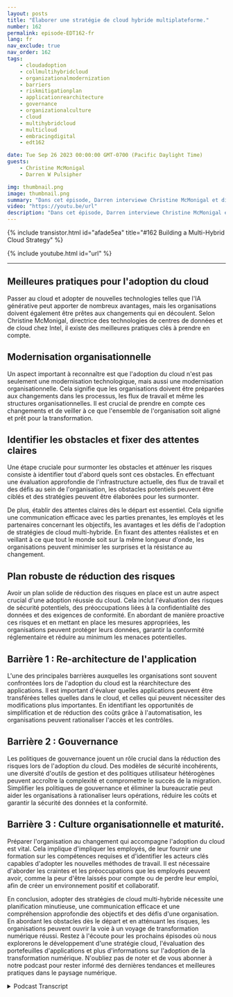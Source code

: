```yaml
---
layout: posts
title: "Élaborer une stratégie de cloud hybride multiplateforme."
number: 162
permalink: episode-EDT162-fr
lang: fr
nav_exclude: true
nav_order: 162
tags:
    - cloudadoption
    - collmultihybridcloud
    - organizationalmodernization
    - barriers
    - riskmitigationplan
    - applicationrearchitecture
    - governance
    - organizationalculture
    - cloud
    - multihybridcloud
    - multicloud
    - embracingdigital
    - edt162

date: Tue Sep 26 2023 00:00:00 GMT-0700 (Pacific Daylight Time)
guests:
    - Christine McMonigal
    - Darren W Pulsipher

img: thumbnail.png
image: thumbnail.png
summary: "Dans cet épisode, Darren interviewe Christine McMonigal et discute des défis auxquels les organisations sont confrontées lors de leur transition vers le cloud et l'adoption d'architectures multi-cloud hybrides. Ils soulignent l'importance de comprendre ces obstacles et de fournir des orientations pour les surmonter. Cet épisode explorera plus en détail quelques obstacles clés et des stratégies pour atténuer les risques, garantissant ainsi une transformation réussie vers le cloud."
video: "https://youtu.be/url"
description: "Dans cet épisode, Darren interviewe Christine McMonigal et discute des défis auxquels les organisations sont confrontées lors de leur transition vers le cloud et l'adoption d'architectures multi-cloud hybrides. Ils soulignent l'importance de comprendre ces obstacles et de fournir des orientations pour les surmonter. Cet épisode explorera plus en détail quelques obstacles clés et des stratégies pour atténuer les risques, garantissant ainsi une transformation réussie vers le cloud."
---
```


<div>
{% include transistor.html id="afade5ea" title="#162 Building a Multi-Hybrid Cloud Strategy" %}

{% include youtube.html id="url" %}
</div>

---

## Meilleures pratiques pour l'adoption du cloud

Passer au cloud et adopter de nouvelles technologies telles que l'IA générative peut apporter de nombreux avantages, mais les organisations doivent également être prêtes aux changements qui en découlent. Selon Christine McMonigal, directrice des technologies de centres de données et de cloud chez Intel, il existe des meilleures pratiques clés à prendre en compte.

## Modernisation organisationnelle

Un aspect important à reconnaître est que l'adoption du cloud n'est pas seulement une modernisation technologique, mais aussi une modernisation organisationnelle. Cela signifie que les organisations doivent être préparées aux changements dans les processus, les flux de travail et même les structures organisationnelles. Il est crucial de prendre en compte ces changements et de veiller à ce que l'ensemble de l'organisation soit aligné et prêt pour la transformation.

## Identifier les obstacles et fixer des attentes claires

Une étape cruciale pour surmonter les obstacles et atténuer les risques consiste à identifier tout d'abord quels sont ces obstacles. En effectuant une évaluation approfondie de l'infrastructure actuelle, des flux de travail et des défis au sein de l'organisation, les obstacles potentiels peuvent être ciblés et des stratégies peuvent être élaborées pour les surmonter.

De plus, établir des attentes claires dès le départ est essentiel. Cela signifie une communication efficace avec les parties prenantes, les employés et les partenaires concernant les objectifs, les avantages et les défis de l'adoption de stratégies de cloud multi-hybride. En fixant des attentes réalistes et en veillant à ce que tout le monde soit sur la même longueur d'onde, les organisations peuvent minimiser les surprises et la résistance au changement.

## Plan robuste de réduction des risques

Avoir un plan solide de réduction des risques en place est un autre aspect crucial d'une adoption réussie du cloud. Cela inclut l'évaluation des risques de sécurité potentiels, des préoccupations liées à la confidentialité des données et des exigences de conformité. En abordant de manière proactive ces risques et en mettant en place les mesures appropriées, les organisations peuvent protéger leurs données, garantir la conformité réglementaire et réduire au minimum les menaces potentielles.

## Barrière 1 : Re-architecture de l'application

L'une des principales barrières auxquelles les organisations sont souvent confrontées lors de l'adoption du cloud est la réarchitecture des applications. Il est important d'évaluer quelles applications peuvent être transférées telles quelles dans le cloud, et celles qui peuvent nécessiter des modifications plus importantes. En identifiant les opportunités de simplification et de réduction des coûts grâce à l'automatisation, les organisations peuvent rationaliser l'accès et les contrôles.

## Barrière 2 : Gouvernance

Les politiques de gouvernance jouent un rôle crucial dans la réduction des risques lors de l'adoption du cloud. Des modèles de sécurité incohérents, une diversité d'outils de gestion et des politiques utilisateur hétérogènes peuvent accroître la complexité et compromettre le succès de la migration. Simplifier les politiques de gouvernance et éliminer la bureaucratie peut aider les organisations à rationaliser leurs opérations, réduire les coûts et garantir la sécurité des données et la conformité.

## Barrière 3 : Culture organisationnelle et maturité.

Préparer l'organisation au changement qui accompagne l'adoption du cloud est vital. Cela implique d'impliquer les employés, de leur fournir une formation sur les compétences requises et d'identifier les acteurs clés capables d'adopter les nouvelles méthodes de travail. Il est nécessaire d'aborder les craintes et les préoccupations que les employés peuvent avoir, comme la peur d'être laissés pour compte ou de perdre leur emploi, afin de créer un environnement positif et collaboratif.

En conclusion, adopter des stratégies de cloud multi-hybride nécessite une planification minutieuse, une communication efficace et une compréhension approfondie des objectifs et des défis d'une organisation. En abordant les obstacles dès le départ et en atténuant les risques, les organisations peuvent ouvrir la voie à un voyage de transformation numérique réussi. Restez à l'écoute pour les prochains épisodes où nous explorerons le développement d'une stratégie cloud, l'évaluation des portefeuilles d'applications et plus d'informations sur l'adoption de la transformation numérique. N'oubliez pas de noter et de vous abonner à notre podcast pour rester informé des dernières tendances et meilleures pratiques dans le paysage numérique.



<details>
<summary> Podcast Transcript </summary>

<p></p>

</details>
